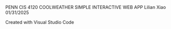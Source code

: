 PENN CIS 4120 COOLWEATHER SIMPLE INTERACTIVE WEB APP
Lilian Xiao
01/31/2025

Created with Visual Studio Code
